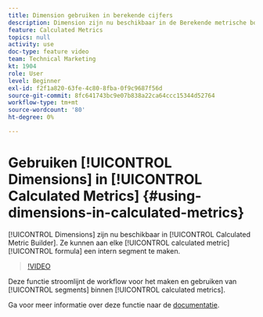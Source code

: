 ```yaml
---
title: Dimension gebruiken in berekende cijfers
description: Dimension zijn nu beschikbaar in de Berekende metrische bouwer. Ze kunnen aan elke berekende metrische formule worden toegevoegd om een intern segment te maken.
feature: Calculated Metrics
topics: null
activity: use
doc-type: feature video
team: Technical Marketing
kt: 1904
role: User
level: Beginner
exl-id: f2f1a820-63fe-4c80-8fba-0f9c9687f56d
source-git-commit: 8fc641743bc9e07b838a22ca64ccc15344d52764
workflow-type: tm+mt
source-wordcount: '80'
ht-degree: 0%

---
```


# Gebruiken [!UICONTROL Dimensions] in [!UICONTROL Calculated Metrics] {#using-dimensions-in-calculated-metrics}

[!UICONTROL Dimensions] zijn nu beschikbaar in [!UICONTROL Calculated Metric Builder]. Ze kunnen aan elke [!UICONTROL calculated metric] [!UICONTROL formula] een intern segment te maken.

>[!VIDEO](https://video.tv.adobe.com/v/23723/?quality=12&learn=on)

Deze functie stroomlijnt de workflow voor het maken en gebruiken van [!UICONTROL segments] binnen [!UICONTROL calculated metrics].

Ga voor meer informatie over deze functie naar de [documentatie](https://experienceleague.adobe.com/docs/analytics/components/calculated-metrics/calcmetric-workflow/cm-build-metrics.html?lang=en).
